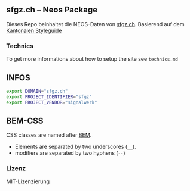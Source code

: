 ## sfgz.ch – Neos Package
Dieses Repo beinhaltet die NEOS-Daten von [sfgz.ch](https://sfgz.ch/). Basierend auf dem [Kantonalen Styleguide](http://mba.styleguide.digital/)

### Technics
To get more informations about how to setup the site see `technics.md`

<!-- generated package -->

## INFOS
```bash
export DOMAIN="sfgz.ch"
export PROJECT_IDENTIFIER="sfgz"
export PROJECT_VENDOR="signalwerk"
```

## BEM-CSS
CSS classes are named after [BEM](https://cssguidelin.es/#bem-like-naming).
* Elements are separated by two underscores (`__`).
* modifiers are separated by two hyphens (`--`)

### Lizenz
MIT-Lizenzierung
